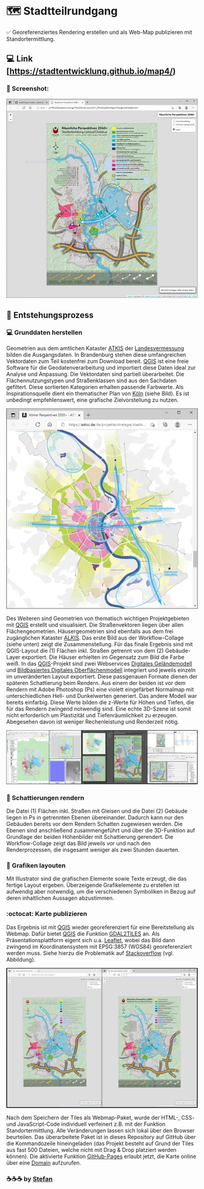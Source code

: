 # :world_map: Stadtteilrundgang
:white_check_mark: Georeferenziertes Rendering erstellen und als Web-Map publizieren mit Standortermittlung.

## :computer: Link [https://stadtentwicklung.github.io/map4/)

### :camera_flash: Screenshot:
![Screenshot der GitHub-Pages App](https://raw.githubusercontent.com/stadtentwicklung/map2/master/img/screenshotApp.PNG)

## :rocket: Entstehungsprozess

### :computer: Grunddaten herstellen
Geometrien aus dem amtlichen Kataster [ATKIS](https://geobroker.geobasis-bb.de/gbss.php?MODE=GetProductInformation&PRODUCTID=d2eaa212-f68d-4e2d-a7e7-8e8063d1b855) der [Landesvermessung](https://geobasis-bb.de/lgb/de/) bilden die Ausgangsdaten. In Brandenburg stehen diese umfangreichen Vektordaten zum Teil kostenfrei zum Download bereit. [QGIS](https://github.com/qgis/QGIS) ist eine freie Software für die Geodatenverarbeitung und importiert diese Daten ideal zur Analyse und Anpassung. Die Vektordaten sind partiell überarbeitet. Die Flächennutzungstypen und Straßenklassen sind aus den Sachdaten gefiltert. Diese sortierten Kategorien erhalten passende Farbwerte. Als Inspirationsquelle dient ein thematischer Plan von [Köln](https://www.stadt-koeln.de/politik-und-verwaltung/stadtentwicklung/koelner-perspektiven-2030/koelner-perspektiven-2030-die-stadtraeumliche-perspektive) (siehe Bild). Es ist unbedingt empfehlenswert, eine grafische Zielvorstellung zu nutzen.

![Plan aus Köln zur Inspiration](https://raw.githubusercontent.com/stadtentwicklung/map2/master/img/inspiration.PNG)

Des Weiteren sind Geometrien von thematisch wichtigen Projektgebieten mit [QGIS](https://github.com/qgis/QGIS) erstellt und visualisiert. Die Straßenvektoren liegen über allen Flächengeometrien. Häusergeometrien sind ebenfalls aus dem frei zugänglichen Kataster [ALKIS](https://geobroker.geobasis-bb.de/gbss.php?MODE=GetProductInformation&PRODUCTID=6de36219-3e68-489e-8ebc-632e5ffb6dc9). Das erste Bild aus der Workflow-Collage (siehe unten) zeigt die Zusammenstellung. Für das finale Ergebnis sind mit QGIS-Layout die (1) Flächen inkl. Straßen getrennt von dem (2) Gebäude-Layer exportiert. Die Häuser erhielten im Gegensatz zum Bild die Farbe weiß. In das [QGIS](https://github.com/qgis/QGIS)-Projekt sind zwei Webservices [Digitales Geländemodell](https://geobroker.geobasis-bb.de/gbss.php?MODE=GetProductInformation&PRODUCTID=488a2b53-564f-43eb-88ec-0d87bb43ed20) und [Bildbasiertes Digitales Oberflächenmodell](https://geobroker.geobasis-bb.de/gbss.php?MODE=GetProductInformation&PRODUCTID=03de0e12-fb9f-47ae-b564-851365e2ae66) integriert und jeweils einzeln im unveränderten Layout exportiert. Diese passgenauen Formate dienen der späteren Schattierung beim Rendern. Aus einem der beiden ist vor dem Rendern mit Adobe Photoshop (Ps) eine violett eingefärbet Normalmap mit unterschiedlichen Hell- und Dunkelwerten generiert. Das andere Modell war bereits einfarbig. Diese Werte bilden die z-Werte für Höhen und Tiefen, die für das Rendern zwingend notwendig sind. Eine echte 3D-Szene ist somit nicht erforderlich um Plastizität und Tiefenräumlichkeit zu erzeugen. Abegesehen davon ist weniger Rechenleistung und Renderzeit nötig.

![Screenshot Workflow](https://raw.githubusercontent.com/stadtentwicklung/map2/master/img/workflow.PNG)

### :cinema: Schattierungen rendern

Die Datei (1) Flächen inkl. Straßen mit Gleisen und die Datei (2) Gebäude liegen in Ps in getrennten Ebenen übereinander. Dadurch kann nur den Gebäuden bereits vor dem Rendern Schatten zugewiesen werden. Die Ebenen sind anschließend zusammengeführt und über die 3D-Funktion auf Grundlage der beiden Höhenbilder mit Schattierung gerendert. Die Workflow-Collage zeigt das Bild jeweils vor und nach den Renderprozessen, die insgesamt weniger als zwei Stunden dauerten.

### :art: Grafiken layouten

Mit Illustrator sind die grafischen Elemente sowie Texte erzeugt, die das fertige Layout ergeben. Überzeigende Grafikelemente zu erstellen ist aufwendig aber notwendig, um die verschiedenen Symboliken in Bezug auf deren inhaltlichen Aussagen abzustimmen.

### :octocat: Karte publizieren

Das Ergebnis ist mit [QGIS](https://github.com/qgis/QGIS) wieder georeferenziert für eine Bereitstellung als Webmap. Dafür bietet [QGIS](https://github.com/qgis/QGIS) die Funktion [GDAL2TILES](https://docs.qgis.org/2.14/en/docs/user_manual/plugins/plugins_gdaltools.html) an. Als Präsentationsplattform eigent sich u.a. [Leaflet](https://github.com/Leaflet/Leaflet), wobei das Bild dann zwingend im Koordinatensystem mit EPSG:3857 (WGS84) georeferenziert werden muss. Siehe hierzu die Problematik auf [Stackoverflow](https://stackoverflow.com/questions/69581969/gdal2tiles-with-epsg25833-of-a-raster-image-crashed-the-black-typo-in-the-tiles) (vgl. Abbildung).

![Gdla2Tiles with EPSG:25833 und EPSG:3857](https://raw.githubusercontent.com/stadtentwicklung/map2/master/img/stackoverflow.PNG)

Nach dem Speichern der Tiles als Webmap-Paket, wurde der HTML-, CSS- und JavaScript-Code individuell verfeinert z.B. mit der Funktion Standortermittlung. Alle Veränderungen lassen sich lokal über den Browser beurteilen. Das überarbeitete Paket ist in dieses Repository auf GitHub über die Kommandozeile hineingeladen (das Projekt besteht auf Grund der Tiles aus fast 500 Dateien, welche nicht mit Drag & Drop platziert werden können). Die aktivierte Funktion [GitHub-Pages](https://pages.github.com/) erlaubt jetzt, die Karte online über eine [Domain](https://stadtentwicklung.github.io/map2/) aufzurufen.

### :coffee::coffee::coffee: by [Stefan](https://github.com/stefanstoehr)
